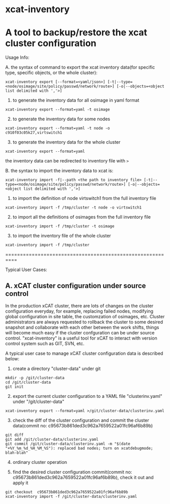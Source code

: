 # xcat-inventory

A tool to backup/restore the xcat cluster configuration
=============================================

Usage Info:

A. the syntax of command to export the xcat inventory data(for specific type, specific objects, or the whole cluster):  
```
xcat-inventory export [--format=<yaml/json>] [-t|--type=<node/osimage/site/policy/passwd/network/route>] [-o|--objects=<object list delimited with ','>]

```
  1. to generate the inventory data for all osimage in yaml format
  ```
  xcat-inventory export --format=yaml -t osimage 
  ```
  
  2. to generate the inventory data for some nodes
  ```
  xcat-inventory export --format=yaml -t node -o c910f03c05k27,virtswitch1
  ```
  
  3. to generate the inventory data for the whole cluster
  ```
  xcat-inventory export --format=yaml
  ```
  the inventory data can be redirected to inventory file with `>`



B. the syntax to import the inventory data to xcat is:
```
xcat-inventory import -f|--path <the path to inventory file> [-t|--type=<node/osimage/site/policy/passwd/network/route>] [-o|--objects=<object list delimited with ','>]
```
  1. to import  the definition of node virtswitch1  from the full inventory file
  ```
  xcat-inventory import -f /tmp/cluster -t node -o virtswitch1
  ```
  2. to import all the definitions of osimages from the full inventory file
  ```
  xcat-inventory import -f /tmp/cluster -t osimage
  ```
  3. to import the inventory file of the whole cluster
  ```
  xcat-inventory import -f /tmp/cluster
  ```

==========================================================

Typical User Cases:

A. xCAT cluster configuration under source control
----------------------------------------------------------
In the production xCAT cluster, there are lots of changes on the cluster configuration everyday, for example, replacing failed nodes, modifying global configuration in site table, the customzation of osimages, etc. Cluster administrators are always requested to rollback the cluster to some desired snapshot and collaborate with each other between the work shifts, things will become much  easy if the cluster confguration can be under source control. "xcat-inventory" is a useful tool for xCAT to interact with version control system such as GIT, SVN, etc. 

A typical user case to manage xCAT cluster configuration data  is described below: 

1. create a directory "cluster-data" under git
```
mkdir -p /git/cluster-data
cd /git/cluster-data
git init
```

2. export the current cluster configuration to a YAML file "clusterinv.yaml" under "/git/cluster-data"
```
xcat-inventory export --format=yaml >/git/cluster-data/clusterinv.yaml
```

3. check the diff of the cluster configuration and commit the cluster data(commit no: c95673b861ded3c962a7659522a01fc96af6b89b) 
```
git diff 
git add /git/cluster-data/clusterinv.yaml
git commit /git/cluster-data/clusterinv.yaml -m "$(date "+%Y_%m_%d_%H_%M_%S"): replaced bad nodes; turn on xcatdebugmode; blah-blah"
```

4. ordinary cluster operation

5. find the desired cluster configuration commit(commit no: c95673b861ded3c962a7659522a01fc96af6b89b), check it out and apply it
```
git checkout  c95673b861ded3c962a7659522a01fc96af6b89b
xcat-inventory import -f /git/cluster-data/clusterinv.yaml
``` 



 
